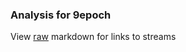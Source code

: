 ### Analysis for 9epoch
View [raw](https://raw.githubusercontent.com/microprediction/chess/main/analysis/9epoch/chess_bullet/locations.json) markdown for links to streams